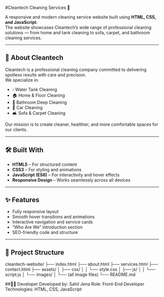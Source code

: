 #Cleantech Cleaning Services 🌿

A responsive and modern cleaning service website built using **HTML, CSS, and JavaScript**.  
The website showcases Cleantech’s wide range of professional cleaning solutions — from home and tank cleaning to sofa, carpet, and bathroom cleaning services.

---

## 🧹 About Cleantech
Cleantech is a professional cleaning company committed to delivering spotless results with care and precision.  
We specialize in:
- 💧 Water Tank Cleaning  
- 🏠 Home & Floor Cleaning  
- 🛁 Bathroom Deep Cleaning  
- 🚗 Car Cleaning  
- 🛋️ Sofa & Carpet Cleaning  

Our mission is to create cleaner, healthier, and more comfortable spaces for our clients.

---

## 🛠️ Built With
- **HTML5** – For structured content  
- **CSS3** – For styling and animations  
- **JavaScript (ES6)** – For interactivity and hover effects  
- **Responsive Design** – Works seamlessly across all devices  

---

## ✨ Features
- Fully responsive layout  
- Smooth hover transitions and animations  
- Interactive navigation and service cards  
- “Who Are We” introduction section  
- SEO-friendly code and structure  

---

## 📁 Project Structure
cleantech-website/
├── index.html
├── about.html
├── services.html
├── contact.html
├── assets/
│ ├── css/
│ │ └── style.css
│ ├── js/
│ │ └── script.js
│ └── images/
│ └── (all image files)
└── README.md

##👨‍💻 Developer
Developed by: Sahil Jena
Role: Front-End Developer
Technologies: HTML, CSS, JavaScript
